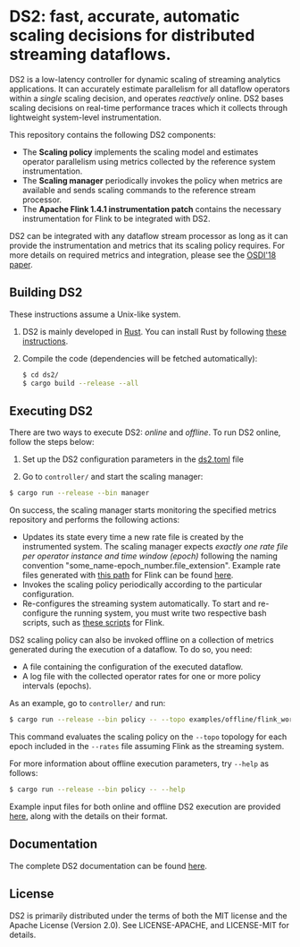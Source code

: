 # DS2: fast, accurate, automatic scaling decisions for distributed streaming dataflows.

DS2 is a low-latency controller for dynamic scaling of streaming analytics applications. It can accurately estimate parallelism for all dataflow operators within a _single_ scaling decision, and operates _reactively_ online. DS2 bases scaling decisions on real-time performance traces which it collects through lightweight system-level instrumentation.

This repository contains the following DS2 components:
* The **Scaling policy** implements the scaling model and estimates operator parallelism using metrics collected by the reference system instrumentation.
* The **Scaling manager** periodically invokes the policy when metrics are available and sends scaling commands to the reference stream processor.
* The **Apache Flink 1.4.1 instrumentation patch** contains the necessary instrumentation for Flink to be integrated with DS2.

DS2 can be integrated with any dataflow stream processor as long as it can provide the instrumentation and metrics that its scaling policy requires. For more details on required metrics and integration, please see the [OSDI'18 paper](https://www.usenix.org/system/files/osdi18-kalavri.pdf).

## Building DS2
These instructions assume a Unix-like system.

1. DS2 is mainly developed in [Rust](https://www.rust-lang.org). You can install Rust by following [these instructions](https://www.rust-lang.org/downloads.html).

2. Compile the code (dependencies will be fetched automatically):
    ```bash
    $ cd ds2/
    $ cargo build --release --all
    ```

## Executing DS2 

There are two ways to execute DS2: _online_ and _offline_. To run DS2 online, follow the steps below:

1. Set up the DS2 configuration parameters in the [ds2.toml](https://github.com/strymon-system/ds2/blob/master/controller/config/ds2.toml) file

2. Go to `controller/` and start the scaling manager:

```bash
$ cargo run --release --bin manager
```

On success, the scaling manager starts monitoring the specified metrics repository and performs the following actions:

* Updates its state every time a new rate file is created by the instrumented system. The scaling manager expects _exactly one rate file per operator instance and time window (epoch)_ following the naming convention "some_name-epoch_number.file_extension". Example rate files generated with [this path](https://github.com/strymon-system/ds2/tree/master/flink-instrumentation) for Flink can be found [here](https://github.com/strymon-system/ds2/tree/master/controller/examples/flink_wordcount_rates).
* Invokes the scaling policy periodically according to the particular configuration.
* Re-configures the streaming system automatically. To start and re-configure the running system, you must write two respective bash scripts, such as [these scripts](https://github.com/strymon-system/ds2/tree/master/flink-scaling-scripts) for Flink.

DS2 scaling policy can also be invoked offline on a collection of metrics generated during the execution of a dataflow. To do so, you need:

* A file containing the configuration of the executed dataflow.
* A log file with the collected operator rates for one or more policy intervals (epochs).

As an example, go to `controller/` and run:

```bash
$ cargo run --release --bin policy -- --topo examples/offline/flink_wordcount_topology.csv --rates examples/offline/flink_rates.log --system flink
```
This command evaluates the scaling policy on the `--topo` topology for each epoch included in the `--rates` file assuming Flink as the streaming system.

For more information about offline execution parameters, try `--help` as follows:

```bash
$ cargo run --release --bin policy -- --help
```

Example input files for both online and offline DS2 execution are provided [here](https://github.com/strymon-system/ds2/tree/master/controller/examples), along with the details on their format.

## Documentation

The complete DS2 documentation can be found [here](http://strymon.systems.ethz.ch/ds2/doc/ds2/index.html).

## License

DS2 is primarily distributed under the terms of both the MIT license and the Apache License (Version 2.0).
See LICENSE-APACHE, and LICENSE-MIT for details.
